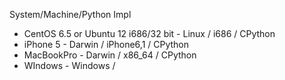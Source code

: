 
System/Machine/Python Impl

- CentOS 6.5 or Ubuntu 12 i686/32 bit - Linux / i686 / CPython
- iPhone 5 - Darwin / iPhone6,1 / CPython
- MacBookPro - Darwin / x86_64 / CPython
- WIndows - Windows /
